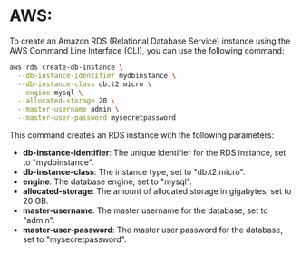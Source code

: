 # AWS:

To create an Amazon RDS (Relational Database Service) instance using the AWS Command Line Interface (CLI), you can use the following command:

```bash
aws rds create-db-instance \
  --db-instance-identifier mydbinstance \
  --db-instance-class db.t2.micro \
  --engine mysql \
  --allocated-storage 20 \
  --master-username admin \
  --master-user-password mysecretpassword
```

This command creates an RDS instance with the following parameters:

- **db-instance-identifier**: The unique identifier for the RDS instance, set to "mydbinstance".
- **db-instance-class**: The instance type, set to "db.t2.micro".
- **engine**: The database engine, set to "mysql".
- **allocated-storage**: The amount of allocated storage in gigabytes, set to 20 GB.
- **master-username**: The master username for the database, set to "admin".
- **master-user-password**: The master user password for the database, set to "mysecretpassword".